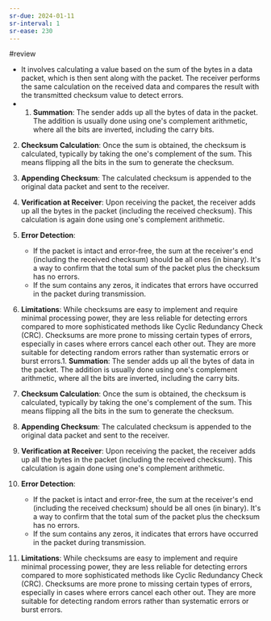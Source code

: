 ```yaml
---
sr-due: 2024-01-11
sr-interval: 1
sr-ease: 230
---
```


#review 
- It involves calculating a value based on the sum of the bytes in a data packet, which is then sent along with the packet. The receiver performs the same calculation on the received data and compares the result with the transmitted checksum value to detect errors.
- 1. **Summation**: The sender adds up all the bytes of data in the packet. The addition is usually done using one's complement arithmetic, where all the bits are inverted, including the carry bits.
    
2. **Checksum Calculation**: Once the sum is obtained, the checksum is calculated, typically by taking the one's complement of the sum. This means flipping all the bits in the sum to generate the checksum.
    
3. **Appending Checksum**: The calculated checksum is appended to the original data packet and sent to the receiver.
    
4. **Verification at Receiver**: Upon receiving the packet, the receiver adds up all the bytes in the packet (including the received checksum). This calculation is again done using one's complement arithmetic.
    
5. **Error Detection**:
    
    - If the packet is intact and error-free, the sum at the receiver's end (including the received checksum) should be all ones (in binary). It's a way to confirm that the total sum of the packet plus the checksum has no errors.
    - If the sum contains any zeros, it indicates that errors have occurred in the packet during transmission.
6. **Limitations**: While checksums are easy to implement and require minimal processing power, they are less reliable for detecting errors compared to more sophisticated methods like Cyclic Redundancy Check (CRC). Checksums are more prone to missing certain types of errors, especially in cases where errors cancel each other out. They are more suitable for detecting random errors rather than systematic errors or burst errors.1. **Summation**: The sender adds up all the bytes of data in the packet. The addition is usually done using one's complement arithmetic, where all the bits are inverted, including the carry bits.
    
2. **Checksum Calculation**: Once the sum is obtained, the checksum is calculated, typically by taking the one's complement of the sum. This means flipping all the bits in the sum to generate the checksum.
    
3. **Appending Checksum**: The calculated checksum is appended to the original data packet and sent to the receiver.
    
4. **Verification at Receiver**: Upon receiving the packet, the receiver adds up all the bytes in the packet (including the received checksum). This calculation is again done using one's complement arithmetic.
    
5. **Error Detection**:
    
    - If the packet is intact and error-free, the sum at the receiver's end (including the received checksum) should be all ones (in binary). It's a way to confirm that the total sum of the packet plus the checksum has no errors.
    - If the sum contains any zeros, it indicates that errors have occurred in the packet during transmission.
6. **Limitations**: While checksums are easy to implement and require minimal processing power, they are less reliable for detecting errors compared to more sophisticated methods like Cyclic Redundancy Check (CRC). Checksums are more prone to missing certain types of errors, especially in cases where errors cancel each other out. They are more suitable for detecting random errors rather than systematic errors or burst errors.